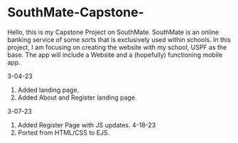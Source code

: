 # SouthMate-Capstone-
Hello, this is my Capstone Project on SouthMate.
SouthMate is an online banking service of some sorts that is exclusively used within schools. In this project, I am focusing on creating the website with my school, USPF as the base. The app will include a Website and a (hopefully) functioning mobile app. 

3-04-23
  1. Added landing page.
  2. Added About and Register landing page.

3-07-23
  1. Added Register Page with JS updates.
4-18-23
  1. Ported from HTML/CSS to EJS.
